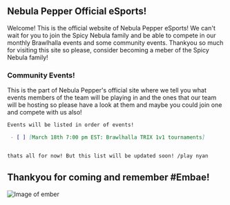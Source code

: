 ## Nebula Pepper Official eSports!

Welcome! This is the official website of Nebula Pepper eSports! We can't wait for you to join the Spicy Nebula family and be able to compete in our monthly Brawlhalla events and some community events. Thankyou so much for visiting this site so please, consider becoming a meber of the Spicy Nebula family!

### Community Events!

This is the part of Nebula Pepper's official site where we tell you what events members of the team will be playing in and the ones that our team will be hosting so please have a look at them and maybe you could join one and compete with us also!

```markdown
Events will be listed in order of events!

 - [ ] [March 18th 7:00 pm EST: Brawlhalla TRIX 1v1 tournaments]


thats all for now! But this list will be updated soon! /play nyan
```

## Thankyou for coming and remember #Embae!
![Image of ember](http://wiki.brawlhalla.com/images/6/61/EMBER_base_Lovestruck_Colors.png)

